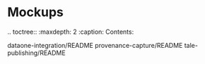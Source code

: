 Mockups
=======

.. toctree::
   :maxdepth: 2
   :caption: Contents:

   dataone-integration/README
   provenance-capture/README 
   tale-publishing/README
